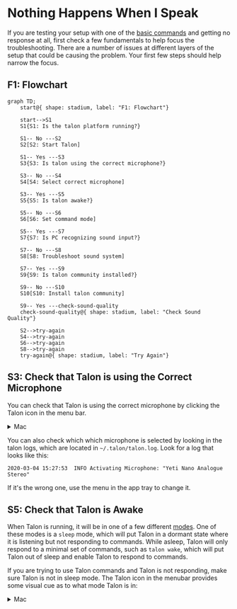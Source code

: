 # Nothing Happens When I Speak

If you are testing your setup with one of the [basic commands](/docs/Basic%20Usage/basic_usage.md) and getting no response at all, first check a few fundamentals to help focus the troubleshooting. There are a number of issues at different layers of the setup that could be causing the problem. Your first few steps should help narrow the focus.

## F1: Flowchart

```mermaid
graph TD;
    start@{ shape: stadium, label: "F1: Flowchart"}

    start-->S1
    S1{S1: Is the talon platform running?}

    S1-- No ---S2
    S2[S2: Start Talon]

    S1-- Yes ---S3
    S3{S3: Is talon using the correct microphone?}

    S3-- No ---S4
    S4[S4: Select correct microphone]

    S3-- Yes ---S5
    S5{S5: Is talon awake?}

    S5-- No ---S6
    S6[S6: Set command mode]

    S5-- Yes ---S7
    S7{S7: Is PC recognizing sound input?}

    S7-- No ---S8
    S8[S8: Troubleshoot sound system]

    S7-- Yes ---S9
    S9{S9: Is talon community installed?}

    S9-- No ---S10
    S10[S10: Install talon community]

    S9-- Yes ---check-sound-quality
    check-sound-quality@{ shape: stadium, label: "Check Sound Quality"}

    S2-->try-again
    S4-->try-again
    S6-->try-again
    S8-->try-again
    try-again@{ shape: stadium, label: "Try Again"}
```



## S3: Check that Talon is using the Correct Microphone

You can check that Talon is using the correct microphone by clicking the Talon icon in the menu bar.

<details>
<summary role="button">Mac</summary>
<p>
Talon's icon should show up in the menu bar in the upper right corner of your screen:
</p>
<img src="/img/talon_ui/talon_menu_microphone.png"
     alt="screenshot of the desktop on a mac showing the talon microphone menu"
 />
</details>

You can also check which which microphone is selected by looking in the talon logs, which are located in `~/.talon/talon.log`. Look for a log that looks like this:

`2020-03-04 15:27:53  INFO Activating Microphone: "Yeti Nano Analogue Stereo"`

If it's the wrong one, use the menu in the app tray to change it.

## S5: Check that Talon is Awake

When Talon is running, it will be in one of a few different [modes](/docs/Basic%20Usage/basic_usage.md). One of these modes is a `sleep` mode, which will put Talon in a dormant state where it is listening but not responding to commands. While asleep, Talon will only respond to a minimal set of commands, such as `talon wake`, which will put Talon out of sleep and enable Talon to respond to commands.

If you are trying to use Talon commands and Talon is not responding, make sure Talon is not in sleep mode. The Talon icon in the menubar provides some visual cue as to what mode Talon is in:

<details>
<summary role="button">Mac</summary>

| Talon Is Listening                                                                                                                          | Talon Is Not Listening                                                                                                                       |
| ------------------------------------------------------------------------------------------------------------------------------------------- | -------------------------------------------------------------------------------------------------------------------------------------------- |
| <img src="/img/talon_ui/talon_menubar_awake.png" alt="screenshot of the desktop on a mac showint the talon icon in the top right menubar"/> | <img src="/img/talon_ui/talon_menubar_asleep.png" alt="screenshot of the desktop on a mac showint the talon icon in the top right menubar"/> |

</details>


